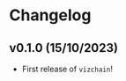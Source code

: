# Changelog

<!--next-version-placeholder-->

## v0.1.0 (15/10/2023)

- First release of `vizchain`!